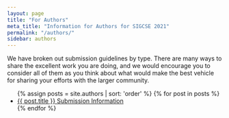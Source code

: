 ```yaml
---
layout: page
title: "For Authors"
meta_title: "Information for Authors for SIGCSE 2021"
permalink: "/authors/"
sidebar: authors
---
```


We have broken out submission guidelines by type. There are many ways to share the excellent work you are doing, and we would encourage you to consider all of them as you think about what would make the best vehicle for sharing your efforts with the larger community.

<ul>
    {% assign posts = site.authors | sort: 'order' %}
    {% for post in posts %}
    <li><a href="{{ site.url }}{{ site.baseurl }}{{ post.url }}">{{ post.title }} Submission Information</a></li>
    {% endfor %}
</ul>
